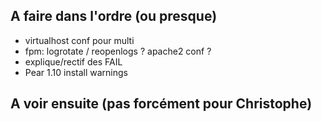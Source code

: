 ## A faire dans l'ordre (ou presque)

* virtualhost conf pour multi
* fpm: logrotate / reopenlogs ? apache2 conf ?
* explique/rectif des FAIL
* Pear 1.10 install warnings

## A voir ensuite (pas forcément pour Christophe)


